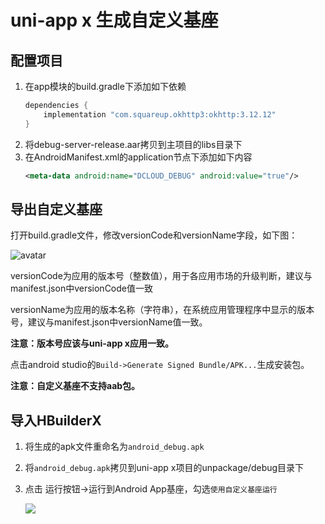 # uni-app x 生成自定义基座
## 配置项目
1. 在app模块的build.gradle下添加如下依赖
	```groovy
	dependencies {
		implementation "com.squareup.okhttp3:okhttp:3.12.12"
	}
	```
2. 将debug-server-release.aar拷贝到主项目的libs目录下
3. 在AndroidManifest.xml的application节点下添加如下内容
	```xml
	<meta-data android:name="DCLOUD_DEBUG" android:value="true"/>
	```

## 导出自定义基座

打开build.gradle文件，修改versionCode和versionName字段，如下图：
	
![avatar](https://img.cdn.aliyun.dcloud.net.cn/nativedocs/5%2BSDK-android/image/6-1.png)
	
versionCode为应用的版本号（整数值），用于各应用市场的升级判断，建议与manifest.json中versionCode值一致
	
versionName为应用的版本名称（字符串），在系统应用管理程序中显示的版本号，建议与manifest.json中versionName值一致。

**注意：版本号应该与uni-app x应用一致。**

点击android studio的`Build->Generate Signed Bundle/APK...`生成安装包。

**注意：自定义基座不支持aab包。**

## 导入HBuilderX
1. 将生成的apk文件重命名为`android_debug.apk`
2. 将`android_debug.apk`拷贝到uni-app x项目的unpackage/debug目录下
3. 点击 运行按钮->运行到Android App基座，勾选`使用自定义基座运行`

	![](https://web-ext-storage.dcloud.net.cn/native/doc/android/debug_hx.png)
